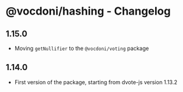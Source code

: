 # @vocdoni/hashing - Changelog

## 1.15.0

- Moving `getNullifier` to the `@vocdoni/voting` package

## 1.14.0

- First version of the package, starting from dvote-js version 1.13.2
